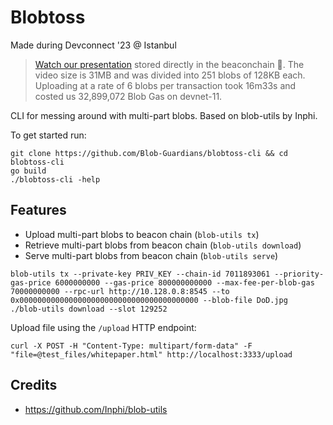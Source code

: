 # Blobtoss

Made during Devconnect '23 @ Istanbul

> [Watch our presentation](http://34.134.77.77:3333/stream/video?slot=135474) stored directly in the beaconchain 🙂. The video size is 31MB and was divided into 251 blobs of 128KB each. Uploading at a rate of 6 blobs per transaction took 16m33s and costed us 32,899,072 Blob Gas on devnet-11.

CLI for messing around with multi-part blobs. Based on blob-utils by Inphi.

To get started run:

```
git clone https://github.com/Blob-Guardians/blobtoss-cli && cd blobtoss-cli
go build
./blobtoss-cli -help
```

## Features

- Upload multi-part blobs to beacon chain (`blob-utils tx`)
- Retrieve multi-part blobs from beacon chain (`blob-utils download`)
- Serve multi-part blobs from beacon chain (`blob-utils serve`)

```
blob-utils tx --private-key PRIV_KEY --chain-id 7011893061 --priority-gas-price 6000000000 --gas-price 800000000000 --max-fee-per-blob-gas 70000000000 --rpc-url http://10.128.0.8:8545 --to 0x0000000000000000000000000000000000000000 --blob-file DoD.jpg
./blob-utils download --slot 129252
```

Upload file using the `/upload` HTTP endpoint:

```
curl -X POST -H "Content-Type: multipart/form-data" -F "file=@test_files/whitepaper.html" http://localhost:3333/upload
```

## Credits

* https://github.com/Inphi/blob-utils
